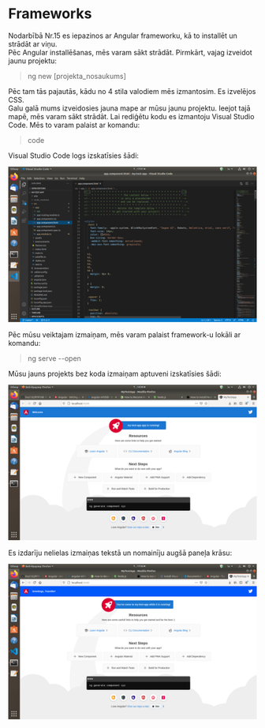 # Frameworks
Nodarbībā Nr.15 es iepazinos ar Angular frameworku, kā to installēt un strādāt ar viņu.  
Pēc Angular installēšanas, mēs varam sākt strādāt. Pirmkārt, vajag izveidot jaunu projektu:  
>  
> ng new [projekta_nosaukums]  
>  
Pēc tam tās pajautās, kādu no 4 stila valodiem mēs izmantosim. Es izvelējos CSS.  
Galu galā mums izveidosies jauna mape ar mūsu jaunu projektu. Ieejot tajā mapē, mēs varam sākt strādāt. Lai rediģētu kodu es izmantoju Visual Studio Code. Mēs to varam palaist ar komandu:  
>  
> code  
>  
Visual Studio Code logs izskatīsies šādi:  
>  
![VISUAL_STUD_CODE](Pictures/VISUAL_STUD_CODE.png)
>  
Pēc mūsu veiktajam izmaiņam, mēs varam palaist framework-u lokāli ar komandu:  
>  
> ng serve --open  
>  
Mūsu jauns projekts bez koda izmaiņam aptuveni izskatīsies šādi:  
>  
![MYTESTAPP_ANGULAR](Pictures/MYTESTAPP_ANGULAR.png)
>  
Es izdarīju nelielas izmaiņas tekstā un nomainīju augšā paneļa krāsu:  
>  
![EDIT_ANGULAR](Pictures/EDIT_ANGULAR.png)
>  
